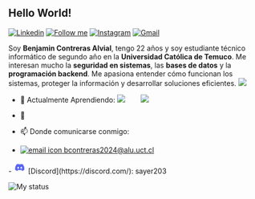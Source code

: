 ## Hello World!

[![Linkedin](https://img.shields.io/badge/-LinkedIn-blue?style=flat&logo=Linkedin&logoColor=white)]()
[<img src="https://img.shields.io/github/followers/LeandraOliveiraS?label=follow&style=social" height="22" title="Follow me" />]() 
[![Instagram](https://img.shields.io/badge/-Instagram-c13584?style=flat&labelColor=c13584&logo=instagram&logoColor=white)]()
[![Gmail](https://img.shields.io/badge/-Gmail-c14438?style=flat&logo=Gmail&logoColor=white)]()


Soy **Benjamin Contreras Alvial**, tengo 22 años y soy estudiante técnico informático de segundo año en la **Universidad Católica de Temuco**.
Me interesan mucho la **seguridad en sistemas**, las **bases de datos** y la **programación backend**. Me apasiona entender cómo funcionan los sistemas, proteger la información y desarrollar soluciones eficientes. <img height ="20" src= "https://camo.githubusercontent.com/6ba7b982e69849c28d40e15131d5557cd65455a6/68747470733a2f2f6d656469612e67697068792e636f6d2f6d656469612f4c6e516a7057614f4e386e68723231764e572f67697068792e676966" />

<img align= "right" width= "240" src= "https://pa1.narvii.com/6580/8098c6e9207376889eeb0532d9f5a0723c4d73f5_hq.gif"/>


- 🌱 Actualmente Aprendiendo: <img height="20" src="https://motoko-school.medium.com/welcome-to-motoko-school-78f2446e860d"></code>


- 💬 

- 📫 Donde comunicarse conmigo:
- <a href="mailto:bcontreras2024@alu.uct.cl">
  <img height="25" src="https://cdn-icons-png.flaticon.com/512/732/732200.png" alt="email icon">
  bcontreras2024@alu.uct.cl
</a>
   - <a><img height="25" src="https://raw.githubusercontent.com/github/explore/80688e429a7d4ef2fca1e82350fe8e3517d3494d/topics/discord/discord.png"> [Discord](https://discord.com/): sayer203 </a>

<img title="My status" align="left" heigth="320" width="420" src="https://github-readme-stats.vercel.app/api?username=LegonBCA&hide=issues&count_private=true&icon_color=871486&title_color=000000&bg_color=ffffff&show_icons=true)"
/>

